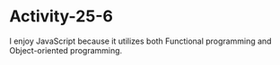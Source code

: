 # Activity-25-6

I enjoy JavaScript because it utilizes both Functional programming and Object-oriented programming.